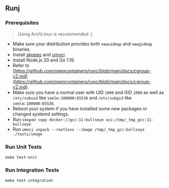 ## Runj

### Prerequisites

> Using ArchLinux is recommended :)

* Make sure your distribution provides both `newuidmap` and `newgidmap` binaries.
* Install [skopeo](https://github.com/containers/skopeo) and [umoci](https://github.com/opencontainers/umoci).
* Install Node.js 20 and Go 1.19.
* Refer to [https://github.com/opencontainers/runc/blob/main/docs/cgroup-v2.md](https://github.com/opencontainers/runc/blob/main/docs/cgroup-v2.md).
* Make sure you have a normal user with UID `1000` and GID `1000` as well as `/etc/subuid` like `seele:100000:65536` and `/etc/subgid` like `seele:100000:65536`.
* Reboot your system if you have installed some new packages or changed systemd settings.
* Run `skopeo copy docker://gcc:11-bullseye oci:/tmp/_tmp_gcc:11-bullseye`
* Run `umoci unpack --rootless --image /tmp/_tmp_gcc:bullseye ./tests/image`

### Run Unit Tests

`make test-unit`

### Run Integration Tests

`make test-integration`
